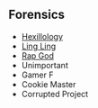 ## Forensics
* [Hexillology]()
* [Ling Ling]()
* [Rap God]()
* Unimportant
* Gamer F
* Cookie Master
* Corrupted Project
